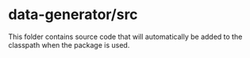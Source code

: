 # data-generator/src

This folder contains source code that will automatically be added to the classpath when
the package is used.
